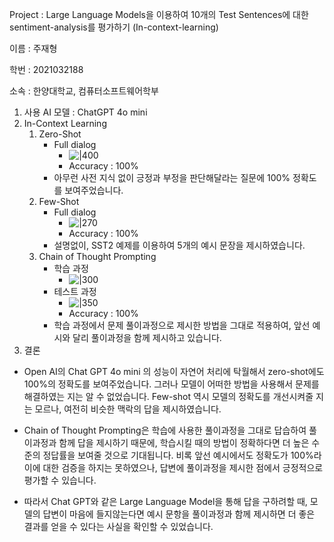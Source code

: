 Project : Large Language Models을 이용하여 10개의 Test Sentences에 대한 sentiment-analysis를 평가하기 (In-context-learning)

이름 : 주재형

학번 : 2021032188

소속 : 한양대학교, 컴퓨터소프트웨어학부

1. 사용 AI 모델 : ChatGPT 4o mini 
2. In-Context Learning
	1. Zero-Shot
		- Full dialog
			- ![|400](https://i.imgur.com/toyrd85.png)
			- Accuracy : 100%
		- 아무런 사전 지식 없이 긍정과 부정을 판단해달라는 질문에 100% 정확도를 보여주었습니다.
	2. Few-Shot
		- Full dialog
			- ![|270](https://i.imgur.com/7UDGQHJ.png)
			- Accuracy : 100%
		- 설명없이, SST2 예제를 이용하여 5개의 예시 문장을 제시하였습니다.
	3. Chain of Thought Prompting
		- 학습 과정
			- ![|300](https://i.imgur.com/KzuyMsE.png)
		- 테스트 과정
			- ![|350](https://i.imgur.com/svvahou.png)
			- Accuracy : 100%
		- 학습 과정에서 문제 풀이과정으로 제시한 방법을 그대로 적용하여, 앞선 예시와 달리 풀이과정을 함께 제시하고 있습니다.
3. 결론
 - Open AI의 Chat GPT 4o mini 의 성능이 자연어 처리에 탁월해서 zero-shot에도 100%의 정확도를 보여주었습니다. 그러나 모델이 어떠한 방법을 사용해서 문제를 해결하였는 지는 알 수 없었습니다. Few-shot 역시 모델의 정확도를 개선시켜줄 지는 모르나, 여전히 비슷한 맥락의 답을 제시하였습니다. 
 
 - Chain of Thought Prompting은 학습에 사용한 풀이과정을 그대로 답습하여 풀이과정과 함께 답을 제시하기 때문에, 학습시킬 때의 방법이 정확하다면 더 높은 수준의 정답률을 보여줄 것으로 기대됩니다. 비록 앞선 예시에서도 정확도가 100%라 이에 대한 검증을 하지는 못하였으나, 답변에 풀이과정을 제시한 점에서 긍정적으로 평가할 수 있습니다.

- 따라서 Chat GPT와 같은 Large Language Model을 통해 답을 구하려할 때, 모델의 답변이 마음에 들지않는다면 예시 문항을 풀이과정과 함께 제시하면 더 좋은 결과를 얻을 수 있다는 사실을 확인할 수 있었습니다.